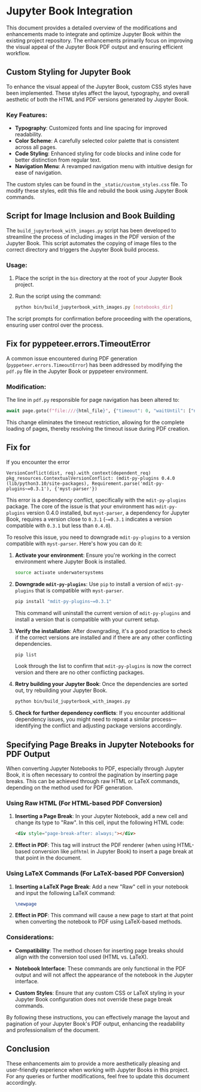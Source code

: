 # Jupyter Book Integration

This document provides a detailed overview of the modifications and enhancements made to integrate and optimize Jupyter Book within the existing project repository. The enhancements primarily focus on improving the visual appeal of the Jupyter Book PDF output and ensuring efficient workflow.

## Custom Styling for Jupyter Book

To enhance the visual appeal of the Jupyter Book, custom CSS styles have been implemented. These styles affect the layout, typography, and overall aesthetic of both the HTML and PDF versions generated by Jupyter Book.

### Key Features:

- **Typography**: Customized fonts and line spacing for improved readability.
- **Color Scheme**: A carefully selected color palette that is consistent across all pages.
- **Code Styling**: Enhanced styling for code blocks and inline code for better distinction from regular text.
- **Navigation Menu**: A revamped navigation menu with intuitive design for ease of navigation.

The custom styles can be found in the `_static/custom_styles.css` file. To modify these styles, edit this file and rebuild the book using Jupyter Book commands.

## Script for Image Inclusion and Book Building

The `build_jupyterbook_with_images.py` script has been developed to streamline the process of including images in the PDF version of the Jupyter Book. This script automates the copying of image files to the correct directory and triggers the Jupyter Book build process.

### Usage:

1. Place the script in the `bin` directory at the root of your Jupyter Book project.
2. Run the script using the command:

   ```bash
   python bin/build_jupyterbook_with_images.py [notebooks_dir]
   ```

The script prompts for confirmation before proceeding with the operations, ensuring user control over the process.

## Fix for pyppeteer.errors.TimeoutError

A common issue encountered during PDF generation (`pyppeteer.errors.TimeoutError`) has been addressed by modifying the `pdf.py` file in the Jupyter Book or pyppeteer environment.

### Modification:

The line in `pdf.py` responsible for page navigation has been altered to:

```python
await page.goto(f"file:///{html_file}", {"timeout": 0, "waitUntil": ["networkidle2"]})
```

This change eliminates the timeout restriction, allowing for the complete loading of pages, thereby resolving the timeout issue during PDF creation.

## Fix for 

If you encounter the error 

`VersionConflict(dist, req).with_context(dependent_req)
pkg_resources.ContextualVersionConflict: (mdit-py-plugins 0.4.0 (lib/python3.10/site-packages), Requirement.parse('mdit-py-plugins~=0.3.1'), {'myst-parser'})`

This error is a dependency conflict, specifically with the `mdit-py-plugins` package. The core of the issue is that your environment has `mdit-py-plugins` version 0.4.0 installed, but `myst-parser`, a dependency for Jupyter Book, requires a version close to `0.3.1` (`~=0.3.1` indicates a version compatible with `0.3.1` but less than `0.4.0`).

To resolve this issue, you need to downgrade `mdit-py-plugins` to a version compatible with `myst-parser`. Here's how you can do it:

1. **Activate your environment**: Ensure you're working in the correct environment where Jupyter Book is installed.

   ```bash
   source activate underwatersystems
   ```

2. **Downgrade `mdit-py-plugins`**: Use `pip` to install a version of `mdit-py-plugins` that is compatible with `myst-parser`.

   ```bash
   pip install "mdit-py-plugins~=0.3.1"
   ```

   This command will uninstall the current version of `mdit-py-plugins` and install a version that is compatible with your current setup.

3. **Verify the installation**: After downgrading, it's a good practice to check if the correct versions are installed and if there are any other conflicting dependencies.

   ```bash
   pip list
   ```

   Look through the list to confirm that `mdit-py-plugins` is now the correct version and there are no other conflicting packages.

4. **Retry building your Jupyter Book**: Once the dependencies are sorted out, try rebuilding your Jupyter Book.

   ```bash
   python bin/build_jupyterbook_with_images.py
   ```

5. **Check for further dependency conflicts**: If you encounter additional dependency issues, you might need to repeat a similar process—identifying the conflict and adjusting package versions accordingly.



## Specifying Page Breaks in Jupyter Notebooks for PDF Output

When converting Jupyter Notebooks to PDF, especially through Jupyter Book, it is often necessary to control the pagination by inserting page breaks. This can be achieved through raw HTML or LaTeX commands, depending on the method used for PDF generation.

### Using Raw HTML (For HTML-based PDF Conversion)

1. **Inserting a Page Break**: In your Jupyter Notebook, add a new cell and change its type to "Raw". In this cell, input the following HTML code:

    ```html
    <div style="page-break-after: always;"></div>
    ```

2. **Effect in PDF**: This tag will instruct the PDF renderer (when using HTML-based conversion like `pdfhtml` in Jupyter Book) to insert a page break at that point in the document.

### Using LaTeX Commands (For LaTeX-based PDF Conversion)

1. **Inserting a LaTeX Page Break**: Add a new "Raw" cell in your notebook and input the following LaTeX command:

    ```latex
    \newpage
    ```

2. **Effect in PDF**: This command will cause a new page to start at that point when converting the notebook to PDF using LaTeX-based methods.

### Considerations:

- **Compatibility**: The method chosen for inserting page breaks should align with the conversion tool used (HTML vs. LaTeX).

- **Notebook Interface**: These commands are only functional in the PDF output and will not affect the appearance of the notebook in the Jupyter interface.

- **Custom Styles**: Ensure that any custom CSS or LaTeX styling in your Jupyter Book configuration does not override these page break commands.

By following these instructions, you can effectively manage the layout and pagination of your Jupyter Book's PDF output, enhancing the readability and professionalism of the document.


## Conclusion

These enhancements aim to provide a more aesthetically pleasing and user-friendly experience when working with Jupyter Books in this project. For any queries or further modifications, feel free to update this document accordingly.
